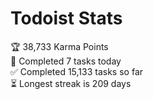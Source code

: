 
# Todoist Stats

<!-- TODO-IST:START -->
🏆  38,733 Karma Points           
🌸  Completed 7 tasks today           
✅  Completed 15,133 tasks so far           
⏳  Longest streak is 209 days
<!-- TODO-IST:END -->

